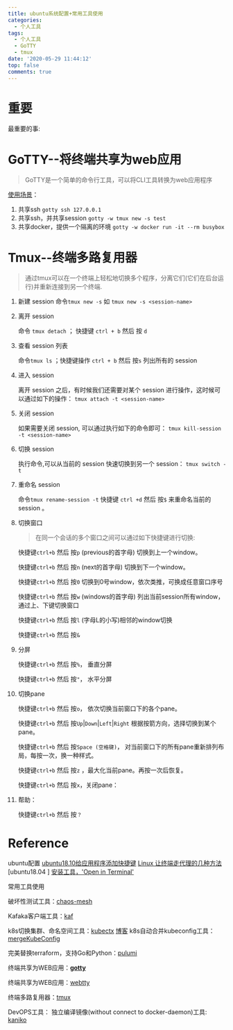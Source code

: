 ```yaml
---
title: ubuntu系统配置+常用工具使用
categories:
  - 个人工具
tags:
  - 个人工具
  - GoTTY
  - tmux
date: '2020-05-29 11:44:12'
top: false
comments: true
---
```


# 重要
最重要的事: 



# GoTTY--将终端共享为web应用

> GoTTY是一个简单的命令行工具，可以将CLI工具转换为web应用程序

[使用场景](https://github.com/yudai/gotty#quick-sharing-on-tmux)：

1. 共享ssh   ```gotty ssh 127.0.0.1```
2. 共享ssh，并共享session   ```gotty -w tmux new -s test```
3. 共享docker，提供一个隔离的环境 `gotty -w docker run -it --rm busybox`



# Tmux--终端多路复用器

> 通过tmux可以在一个终端上轻松地切换多个程序，分离它们(它们在后台运行)并重新连接到另一个终端.

1. 新建 session
   命令`tmux new -s` 如 `tmux new -s <session-name>` 

2. 离开 session

   命令 `tmux detach` ； 快捷键 `ctrl + b` 然后 按 `d`

3. 查看 session 列表

   命令`tmux ls` ；快捷键操作 `ctrl + b` 然后 按`s` 列出所有的 session

4. 进入 session

   离开 session 之后，有时候我们还需要对某个 session 进行操作，这时候可以通过如下的操作：
   `tmux attach -t <session-name>`

5. 关闭 session

   如果需要关闭 session, 可以通过执行如下的命令即可：
   `tmux kill-session -t <session-name>`

6.  切换 session

      执行命令,可以从当前的 session 快速切换到另一个 session：
      `tmux switch -t`

7. 重命名 session

      命令`tmux rename-session -t` 快捷键 `ctrl +d` 然后 按`$` 来重命名当前的session 。

8. 切换窗口

   > 在同一个会话的多个窗口之间可以通过如下快捷键进行切换:

   快捷键`ctrl+b` 然后 按`p` (previous的首字母) 切换到上一个window。

   快捷键`ctrl+b` 然后 按`n` (next的首字母) 切换到下一个window。

   快捷键`ctrl+b` 然后 按`0` 切换到0号window，依次类推，可换成任意窗口序号

   快捷键`ctrl+b` 然后 按`w` (windows的首字母) 列出当前session所有window，通过上、下键切换窗口

   快捷键`ctrl+b` 然后 按`l` (字母L的小写)相邻的window切换

   快捷键`ctrl+b`  然后 按`&`

9. 分屏

   快捷键`ctrl+b` 然后 按`%`， 垂直分屏

   快捷键`ctrl+b` 然后 按`"`， 水平分屏

10. 切换pane

    快捷键`ctrl+b` 然后 按`o`， 依次切换当前窗口下的各个pane。

    快捷键`ctrl+b` 然后 按`Up`|`Down`|`Left`|`Right` 根据按箭方向，选择切换到某个pane。

    快捷键`ctrl+b` 然后 按`Space (空格键)`， 对当前窗口下的所有pane重新排列布局，每按一次，换一种样式。

    快捷键`ctrl+b` 然后 按`z` ，最大化当前pane。再按一次后恢复。

    快捷键`ctrl+b` 然后 按`x`，关闭pane：

11. 帮助：

    快捷键`ctrl+b` 然后 按`？`





# Reference

ubuntu配置
[ubuntu18.10给应用程序添加快捷键](https://blog.csdn.net/qq_24406903/article/details/86358105)
[Linux 让终端走代理的几种方法](https://zhuanlan.zhihu.com/p/46973701)
[ubuntu18.04 ]
[安装工具，'Open in Terminal'](https://askubuntu.com/questions/1031699/open-in-terminal-in-ubuntu-18-04)

常用工具使用

破坏性测试工具：[chaos-mesh](https://github.com/pingcap/chaos-mesh)

Kafaka客户端工具：[kaf](https://github.com/birdayz/kaf)

k8s切换集群、命名空间工具：[kubectx](https://github.com/ahmetb/kubectx)    [博客](https://blog.csdn.net/qq_19734597/article/details/98175134)
k8s自动合并kubeconfig工具： [mergeKubeConfig](https://blog.csdn.net/weixin_34026276/article/details/89572904) 

完美替换terraform，支持Go和Python：[pulumi](https://www.pulumi.com/docs/intro/cloud-providers/vsphere/)

终端共享为WEB应用：**[gotty](https://github.com/yudai/gotty)**

终端共享为WEB应用：[webtty](https://github.com/maxmcd/webtty)

终端多路复用器：[tmux](https://github.com/tmux/tmux/wiki)

DevOPS工具：
独立编译镜像(without connect to docker-daemon)工具: [kaniko](https://github.com/GoogleContainerTools/kaniko#how-does-kaniko-work)
